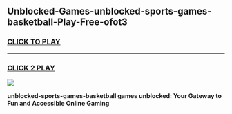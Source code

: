 
## Unblocked-Games-unblocked-sports-games-basketball-Play-Free-ofot3
<h3>
<a href="https://premium76.site?title=unblocked-sports-games-basketball&ref=17A">CLICK TO PLAY</a></h3>
<hr>

<h3>
<a href="https://premium76.site?title=unblocked-sports-games-basketball&ref=17A">CLICK 2 PLAY</a>
  
</h3>

<a href="https://premium76.site?title=unblocked-sports-games-basketball&ref=17A"><img src="https://clearcache.store/games.png"></a>


**unblocked-sports-games-basketball games unblocked: Your Gateway to Fun and Accessible Online Gaming**
